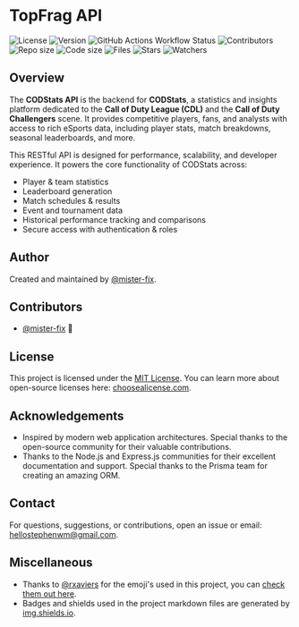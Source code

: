 # TopFrag API

![License](https://img.shields.io/github/license/mister-fix/codstats-api?color=blue)
![Version](https://img.shields.io/github/v/tag/mister-fix/codstats-api?label=version&color=orange)
![GitHub Actions Workflow Status](https://img.shields.io/github/actions/workflow/status/mister-fix/codstats-api/commitlint.yml)
![Contributors](https://img.shields.io/static/v1?label=contributors&message=1&color=purple)
![Repo size](https://img.shields.io/github/repo-size/mister-fix/codstats-api?color=yellow)
![Code size](https://img.shields.io/github/languages/code-size/mister-fix/codstats-api?color=red)
![Files](https://img.shields.io/github/directory-file-count/mister-fix/codstats-api?color=skyblue)
![Stars](https://img.shields.io/github/stars/mister-fix/codstats-api?style=social)
![Watchers](https://img.shields.io/github/watchers/mister-fix/codstats-api?style=social)

## Overview

The **CODStats API** is the backend for **CODStats**, a statistics and insights platform dedicated to the **Call of Duty League (CDL)** and the **Call of Duty Challengers** scene. It provides competitive players, fans, and analysts with access to rich eSports data, including player stats, match breakdowns, seasonal leaderboards, and more.

This RESTful API is designed for performance, scalability, and developer experience. It powers the core functionality of CODStats across:

- Player & team statistics
- Leaderboard generation
- Match schedules & results
- Event and tournament data
- Historical performance tracking and comparisons
- Secure access with authentication & roles

## Author

Created and maintained by [@mister-fix](https://github.com/mister-fix/).

## Contributors

- [@mister-fix](https://github.com/mister-fix/) 🐉

## License

This project is licensed under the [MIT License](./LICENSE). You can learn more about open-source licenses here:
[choosealicense.com](https://choosealicense.com/).

## Acknowledgements

- Inspired by modern web application architectures. Special thanks to the open-source community for their valuable
  contributions.
- Thanks to the Node.js and Express.js communities for their excellent documentation and support. Special thanks to the
  Prisma team for creating an amazing ORM.

## Contact

For questions, suggestions, or contributions, open an issue or email: [hellostephenwm@gmail.com](mailto:hellostephenwm@gmail.com).

## Miscellaneous

- Thanks to [@rxaviers](https://github.com/rxaviers/) for the emoji's used in this project, you can
  [check them out here](https://gist.github.com/rxaviers/7360908).
- Badges and shields used in the project markdown files are generated by [img.shields.io](https://img.shields.io/).
